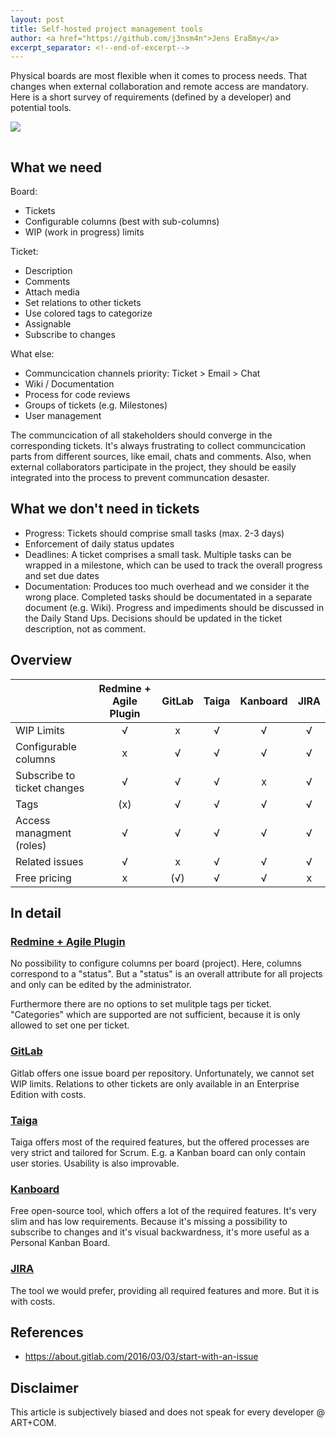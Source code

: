 ```yaml
---
layout: post
title: Self-hosted project management tools
author: <a href="https://github.com/j3nsm4n">Jens Eraßmy</a>
excerpt_separator: <!--end-of-excerpt-->
---
```


Physical boards are most flexible when it comes to process needs. That changes when external collaboration and remote access are mandatory. Here is a short survey of requirements (defined by a developer) and potential tools.

<img style="margin-bottom:15px;" src="{{site.url}}/images/2018-01-02-project-management-self-hosted/board.png"/>
<!--end-of-excerpt-->

## What we need

Board:
- Tickets
- Configurable columns (best with sub-columns)
- WIP (work in progress) limits

Ticket:
- Description
- Comments
- Attach media
- Set relations to other tickets
- Use colored tags to categorize
- Assignable
- Subscribe to changes

What else:
- Communcication channels priority: Ticket > Email > Chat
- Wiki / Documentation
- Process for code reviews
- Groups of tickets (e.g. Milestones)
- User management

The communcication of all stakeholders should converge in the corresponding tickets.
It's always frustrating to collect communcication parts from different sources, like
email, chats and comments. Also, when external collaborators participate in the project, they should be easily
integrated into the process to prevent communcation desaster.

## What we don't need in tickets

- Progress: Tickets should comprise small tasks (max. 2-3 days)
- Enforcement of daily status updates
- Deadlines: A ticket comprises a small task. Multiple tasks can be wrapped in a milestone,
which can be used to track the overall progress and set due dates
- Documentation: Produces too much overhead and we consider it the wrong place. Completed tasks should be
documentated in a separate document (e.g. Wiki). Progress and impediments should be discussed in the Daily Stand Ups.
Decisions should be updated in the ticket description, not as comment.

## Overview

|                               | Redmine + Agile Plugin      | GitLab| Taiga | Kanboard  | JIRA  |
| ----------------------------- |:---------------------------:|:-----:|:-----:|:---------:|:-----:|
| WIP Limits                    | √                           | x     | √     | √         | √     |
| Configurable columns          | x                           | √     | √     | √         | √     |
| Subscribe to ticket changes   | √                           | √     | √     | x         | √     |
| Tags                          | (x)                         | √     | √     | √         | √     |
| Access managment (roles)      | √                           | √     | √     | √         | √     |
| Related issues                | √                           | x     | √     | √         | √     |
| Free pricing                  | x                           | (√)   | √     | √         | x     |

## In detail

### [Redmine + Agile Plugin](https://www.redmineup.com/pages/plugins/agile)

No possibility to configure columns per board (project). Here, columns correspond to
a "status". But a "status" is an overall attribute for all projects and only can be edited by the
administrator.

Furthermore there are no options to set mulitple tags per ticket. "Categories" which are supported are not
sufficient, because it is only allowed to set one per ticket.

### [GitLab](https://about.gitlab.com/)

Gitlab offers one issue board per repository. Unfortunately, we cannot set WIP limits.
Relations to other tickets are only available in an Enterprise Edition with costs.

### [Taiga](https://taiga.io/)

Taiga offers most of the required features, but the offered processes are very strict and tailored for Scrum.
E.g. a Kanban board can only contain user stories. Usability is also improvable.

### [Kanboard](https://kanboard.net/)

Free open-source tool, which offers a lot of the required features. It's very slim and has low requirements.
Because it's missing a possibility to subscribe to changes and it's visual backwardness, it's more useful as a
Personal Kanban Board.

### [JIRA](https://www.atlassian.com/software/jira)

The tool we would prefer, providing all required features and more. But it is with costs.

## References
* <https://about.gitlab.com/2016/03/03/start-with-an-issue>

## Disclaimer

This article is subjectively biased and does not speak for every developer @ ART+COM.
